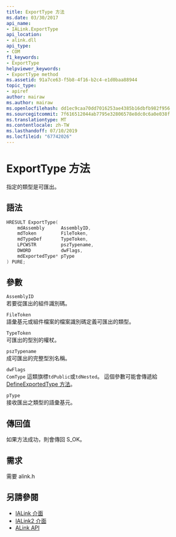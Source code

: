 ```yaml
---
title: ExportType 方法
ms.date: 03/30/2017
api_name:
- IALink.ExportType
api_location:
- alink.dll
api_type:
- COM
f1_keywords:
- ExportType
helpviewer_keywords:
- ExportType method
ms.assetid: 91a7ce63-f5b8-4f16-b2c4-e1d0baa88944
topic_type:
- apiref
author: mairaw
ms.author: mairaw
ms.openlocfilehash: dd1ec9caa70dd7016253ae4385b16dbfb982f956
ms.sourcegitcommit: 7f616512044ab7795e32806578e8dc0c6a0e038f
ms.translationtype: MT
ms.contentlocale: zh-TW
ms.lasthandoff: 07/10/2019
ms.locfileid: "67742026"
---
```

# <a name="exporttype-method"></a>ExportType 方法
指定的類型是可匯出。  
  
## <a name="syntax"></a>語法  
  
```cpp  
HRESULT ExportType(  
    mdAssembly      AssemblyID,  
    mdToken         FileToken,  
    mdTypeDef       TypeToken,  
    LPCWSTR         pszTypename,  
    DWORD           dwFlags,  
    mdExportedType* pType  
) PURE;  
```  
  
## <a name="parameters"></a>參數  
 `AssemblyID`  
 若要從匯出的組件識別碼。  
  
 `FileToken`  
 語彙基元或組件檔案的檔案識別碼定義可匯出的類型。  
  
 `TypeToken`  
 可匯出的型別的權杖。  
  
 `pszTypename`  
 成可匯出的完整型別名稱。  
  
 `dwFlags`  
 `ComType` 這類旗標`tdPublic`或`tdNested`。 這個參數可能會傳遞給[DefineExportedType 方法](../../../../docs/framework/unmanaged-api/metadata/imetadataassemblyemit-defineexportedtype-method.md)。  
  
 `pType`  
 接收匯出之類型的語彙基元。  
  
## <a name="return-value"></a>傳回值  
 如果方法成功，則會傳回 S_OK。  
  
## <a name="requirements"></a>需求  
 需要 alink.h  
  
## <a name="see-also"></a>另請參閱

- [IALink 介面](../../../../docs/framework/unmanaged-api/alink/ialink-interface.md)
- [IALink2 介面](../../../../docs/framework/unmanaged-api/alink/ialink2-interface.md)
- [ALink API](../../../../docs/framework/unmanaged-api/alink/index.md)

